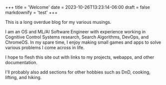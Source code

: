 +++
title = 'Welcome'
date = 2023-10-26T13:23:14-06:00
draft = false
markdownify = 'test'
+++

This is a long overdue blog for my various musings.

I am an OS and ML/AI Software Engineer with experience working in Cognitive Control Systems research, Search Algorithms, DevOps, and ChromeOS. In my spare time, I enjoy making small games and apps to solve various problems I come across in life.

I hope to flesh this site out with links to my projects, webapps, and other documentation.

I'll probably also add sections for other hobbies such as DnD, cooking, lifting, and hiking.